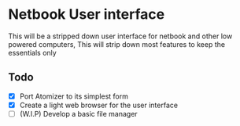 # Netbook User interface

This will be a stripped down user interface for netbook and other low powered computers, This will strip down most features to keep the essentials only

## Todo

- [x] Port Atomizer to its simplest form
- [x] Create a light web browser for the user interface
- [ ] (W.I.P) Develop a basic file manager